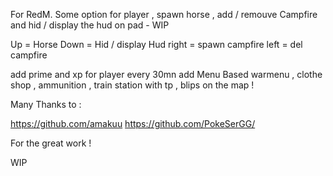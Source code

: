 For RedM. Some option for player , spawn horse , add / remouve Campfire and hid / display the hud on pad - WIP

Up = Horse Down = Hid / display Hud right = spawn campfire left = del campfire

add prime and xp for player every 30mn add Menu Based warmenu , clothe shop , ammunition , train station with tp , blips on the map !

Many Thanks to :

https://github.com/amakuu https://github.com/PokeSerGG/

For the great work !

WIP
